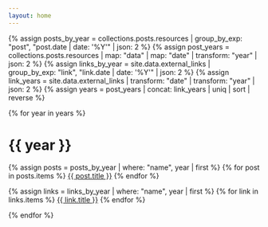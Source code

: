 ```yaml
---
layout: home
---
```


{% assign posts_by_year = collections.posts.resources | group_by_exp: "post", "post.date | date: '%Y'" | json: 2 %}
{% assign post_years = collections.posts.resources | map: "data" | map: "date" | transform: "year" | json: 2 %}
{% assign links_by_year = site.data.external_links | group_by_exp: "link", "link.date | date: '%Y'" | json: 2 %}
{% assign link_years = site.data.external_links | transform: "date" | transform: "year" | json: 2 %}
{% assign years = post_years | concat: link_years | uniq | sort | reverse %}

{% for year in years %}

# {{ year }}

{% assign posts = posts_by_year | where: "name", year | first %}
{% for post in posts.items %}
[{{ post.title }}]({{post.relative_url}})
{% endfor %}

{% assign links = links_by_year | where: "name", year | first %}
{% for link in links.items %}
[{{ link.title }}]({{link.url}})
{% endfor %}

{% endfor %}